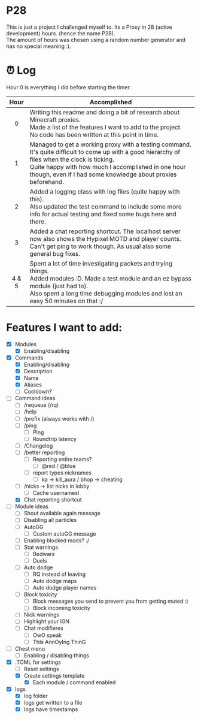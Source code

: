 # P28
This is just a project I challenged myself to. Its a Proxy in 28 (active development) hours. (hence the name P28). \
The amount of hours was chosen using a random number generator and has no special meaning :).

# ⏰ Log
Hour 0 is everything I did before starting the timer.

| Hour 	| Accomplished 	|
|:---:	|---	|
| 0 	| Writing this readme and doing a bit of research about Minecraft proxies. <br> Made a list of the features I want to add to the project. <br> No code has been written at this point in time. 	|
| 1 	| Managed to get a working proxy with a testing command.<br>It's quite difficult to come up with a good hierarchy of files when the clock is ticking.<br>Quite happy with how much I accomplished in one hour though, even if I had some knowledge about proxies beforehand. 	|
| 2 	| Added a logging class with log files (quite happy with this).<br>Also updated the test command to include some more info for actual testing and fixed some bugs here and there. 	|
| 3 	| Added a chat reporting shortcut. The localhost server now also shows the Hypixel MOTD and player counts.<br>Can't get ping to work though. As usual also some general bug fixes. 	|
| 4 & 5 	| Spent a lot of time investigating packets and trying things.<br>Added modules :D. Made a test module and an ez bypass module (just had to). <br>Also spent a long time debugging modules and lost an easy 50 minutes on that :/ 	|


# Features I want to add:
- [x] Modules
  - [x] Enabling/disabling 
- [x] Commands
  - [x] Enabling/disabling
  - [x] Description
  - [x] Name
  - [x] Aliases
  - [ ] Cooldown?
- [ ] Command ideas
  - [ ] /requeue (/rq)
  - [ ] /help
  - [ ] /prefix (always works with /)
  - [ ] /ping
	- [ ] Ping
	- [ ] Roundtrip latency
  - [ ] /Changelog
  - [ ] /better reporting
	- [ ] Reporting entire teams?
	  - [ ] @red / @blue
	- [ ] report types nicknames
	  - [ ] ka -> kill_aura / bhop -> cheating
  - [ ] /nicks -> list nicks in lobby
    - [ ] Cache usernames!
  - [x] Chat reporting shortcut
- [ ] Module ideas
  - [ ] Shout available again message
  - [ ] Disabling all particles
  - [ ] AutoGG
	- [ ] Custom autoGG message
  - [ ] Enabling blocked mods? :/
  - [ ] Stat warnings
    - [ ] Bedwars
	- [ ] Duels
  - [ ] Auto dodge
	- [ ] RQ instead of leaving
	- [ ] Auto dodge maps
	- [ ] Auto dodge player names
  - [ ] Block toxicity
	- [ ] Block messages you send to prevent you from getting muted :)
	- [ ] Block incoming toxicity
  - [ ] Nick warnings
  - [ ] Highlight your IGN
  - [ ] Chat modifieres
    - [ ] OwO speak
	- [ ] ThIs AnnOyIng ThinG
- [ ] Chest menu
  - [ ] Enabling / disabling things
- [x] .TOML for settings
  - [ ] Reset settings
  - [x] Create settings template
    - [x] Each module / command enabled
- [x] logs
  - [x] log folder
  - [x] logs get written to a file
  - [x] logs have timestamps